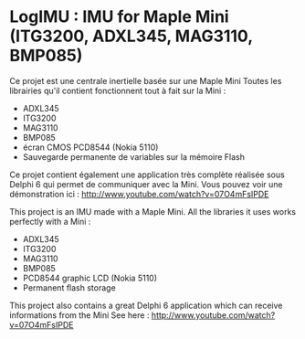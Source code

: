 LogIMU : IMU for Maple Mini (ITG3200, ADXL345, MAG3110, BMP085)
======
Ce projet est une centrale inertielle basée sur une Maple Mini
Toutes les librairies qu'il contient fonctionnent tout à fait sur la Mini :
 - ADXL345
 - ITG3200
 - MAG3110
 - BMP085
 - écran CMOS PCD8544 (Nokia 5110)
 - Sauvegarde permanente de variables sur la mémoire Flash

Ce projet contient également une application très complète réalisée sous Delphi 6 qui permet de communiquer avec la Mini.
Vous pouvez voir une démonstration ici : http://www.youtube.com/watch?v=07O4mFsIPDE



This project is an IMU made with a Maple Mini.
All the libraries it uses works perfectly with a Mini :
 - ADXL345
 - ITG3200
 - MAG3110
 - BMP085
 - PCD8544 graphic LCD (Nokia 5110)
 - Permanent flash storage

This project also contains a great Delphi 6 application which can receive informations from the Mini
See here : http://www.youtube.com/watch?v=07O4mFsIPDE
